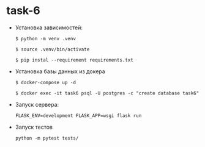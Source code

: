 # task-6

* Установка зависимостей:

    `$ python -m venv .venv`

    `$ source .venv/bin/activate`

    `$ pip instal --requirement requirements.txt`

* Установка базы данных из докера

    `$ docker-compose up -d`
    
    `$ docker exec -it task6 psql -U postgres -c "create database task6"`
* Запуск сервера:
 
    `FLASK_ENV=development FLASK_APP=wsgi flask run`
    
* Запуск тестов

    `python -m pytest tests/`
    
    
